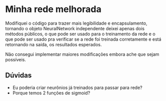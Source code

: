 # Minha rede melhorada

Modifiquei o código para trazer mais legibilidade e encapsulamento, tornando o objeto NeuralNetwork independente
deixei apenas dois métodos públicos, o que pode ser usado para o treinamento da rede e
o que pode ser usado pra verificar se a rede foi treinada corretamente e está retornando
na saída, os resultados esperados.

Não consegui implementar maiores modificações embora ache que sejam possíveis.

## Dúvidas
- Eu poderia criar neurônios já treinados para passar para rede?
- Porque temos 2 funções de sigmoid?
